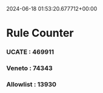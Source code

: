 2024-06-18 01:53:20.677712+00:00
# Rule Counter 
 ### UCATE : 469911

 ### Veneto : 74343

 ### Allowlist : 13930